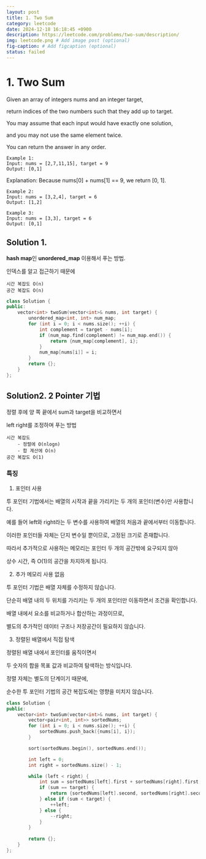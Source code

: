 ```yaml
---
layout: post
title: 1. Two Sum
category: leetcode
date: 2024-12-18 16:18:45 +0900
description: https://leetcode.com/problems/two-sum/description/
img: leetcode.png # Add image post (optional)
fig-caption: # Add figcaption (optional)
status: failed
---
```


            
# 1. Two Sum 

Given an array of integers nums and an integer target, 

return indices of the two numbers such that they add up to target.

You may assume that each input would have exactly one solution, 

and you may not use the same element twice.

You can return the answer in any order.

    Example 1:
    Input: nums = [2,7,11,15], target = 9
    Output: [0,1]
Explanation: Because nums[0] + nums[1] == 9, we return [0, 1].

    Example 2:
    Input: nums = [3,2,4], target = 6
    Output: [1,2]

    Example 3:
    Input: nums = [3,3], target = 6
    Output: [0,1]



## Solution 1.

**hash map**인 **unordered_map** 이용해서 푸는 방법.

인덱스를 알고 접근하기 때문에 

    시간 복잡도 O(n)
    공간 복잡도 O(n)

```cpp
class Solution {
public:
    vector<int> twoSum(vector<int>& nums, int target) {
        unordered_map<int, int> num_map;
        for (int i = 0; i < nums.size(); ++i) {
            int complement = target - nums[i];
            if (num_map.find(complement) != num_map.end()) {
                return {num_map[complement], i};
            }
            num_map[nums[i]] = i;
        }
        return {};
    }
};
```

## Solution2. 2 Pointer 기법

정렬 후에 양 쪽 끝에서 sum과 target을 비교하면서 

left right를 조정하며 푸는 방법

    시간 복잡도 
        - 정렬에 O(nlogn) 
        - 합 계산에 O(n)
    공간 복잡도 O(1)

### 특징
1. 포인터 사용
   
투 포인터 기법에서는 배열의 시작과 끝을 가리키는 두 개의 포인터(변수)만 사용합니다.

예를 들어 left와 right라는 두 변수를 사용하여 배열의 처음과 끝에서부터 이동합니다.

이러한 포인터들 자체는 단지 변수일 뿐이므로, 고정된 크기로 존재합니다. 

따라서 추가적으로 사용하는 메모리는 포인터 두 개의 공간밖에 요구되지 않아 

상수 시간, 즉 O(1)의 공간을 차지하게 됩니다.

2. 추가 메모리 사용 없음
   
투 포인터 기법은 배열 자체를 수정하지 않습니다. 

단순히 배열 내의 두 위치를 가리키는 두 개의 포인터만 이동하면서 조건을 확인합니다.

배열 내에서 요소를 비교하거나 합산하는 과정이므로, 

별도의 추가적인 데이터 구조나 저장공간이 필요하지 않습니다.

3. 정렬된 배열에서 직접 탐색

정렬된 배열 내에서 포인터를 움직이면서 

두 숫자의 합을 목표 값과 비교하여 탐색하는 방식입니다. 

정렬 자체는 별도의 단계이기 때문에, 

순수한 투 포인터 기법의 공간 복잡도에는 영향을 미치지 않습니다.


```cpp
class Solution {
public:
    vector<int> twoSum(vector<int>& nums, int target) {
        vector<pair<int, int>> sortedNums;
        for (int i = 0; i < nums.size(); ++i) {
            sortedNums.push_back({nums[i], i});
        }

        sort(sortedNums.begin(), sortedNums.end());

        int left = 0;
        int right = sortedNums.size() - 1;

        while (left < right) {
            int sum = sortedNums[left].first + sortedNums[right].first;
            if (sum == target) {
                return {sortedNums[left].second, sortedNums[right].second};
            } else if (sum < target) {
                ++left;
            } else {
                --right;
            }
        }
        
        return {};
    }
};
```